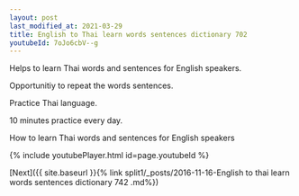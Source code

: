 ```yaml
---
layout: post
last_modified_at: 2021-03-29
title: English to Thai learn words sentences dictionary 702 
youtubeId: 7oJo6cbV--g
---
```

 
 
Helps to learn Thai words and sentences for English speakers.

Opportunitiy to repeat the words sentences. 

Practice Thai language. 
 
10 minutes practice every day. 
 
How to learn Thai words and sentences for English speakers 
 
{% include youtubePlayer.html id=page.youtubeId %}
 
 
[Next]({{ site.baseurl }}{% link  split1/_posts/2016-11-16-English to thai learn words sentences dictionary 742 .md%})
 
